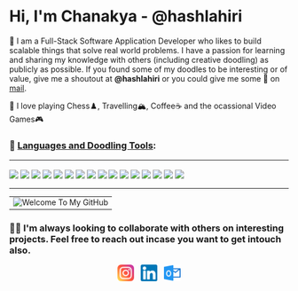 # Hi, I'm Chanakya - @hashlahiri
:wave: I am a Full-Stack Software Application Developer who likes to build scalable things that solve real world problems. I have a passion for learning and sharing my knowledge with others (including creative doodling) as publicly as possible. If you found some of my doodles to be interesting or of value, give me a shoutout at <b>@hashlahiri</b> or you could give me some :sparkling_heart: on <a href="mailto:helloclahiri@outlook.com">mail</a>. 

:vulcan_salute: I love playing Chess:chess_pawn:, Travelling:mountain_snow:, Coffee:coffee: and the ocassional Video Games:video_game:

### :european_castle: <u>Languages and Doodling Tools</u>: <hr>
<p align="left">
  <a href="https://www.java.com/en/" target="_blank"><img src="https://img.icons8.com/color/48/000000/java-coffee-cup-logo--v1.png"/></a> 
  <a href="https://www.python.org/" target="_blank"><img src="https://img.icons8.com/color/48/000000/python--v1.png" /></a>
  <a href="https://nodejs.org/en/" target="_blank"><img src="https://img.icons8.com/color/48/000000/nodejs.png"/></a>
  <a href="https://en.wikipedia.org/wiki/C_(programming_language)" target="_blank"><img src="https://img.icons8.com/color/48/000000/c-programming.png"/></a>
  <a href="https://en.wikipedia.org/wiki/C%2B%2B" target="_blank"><img src="https://img.icons8.com/color/48/000000/c-plus-plus-logo.png"/></a>
  <a href="https://www.javascript.com/" target="_blank"><img src="https://img.icons8.com/color/48/000000/javascript--v1.png"/></a>
  <a href="https://angular.io/" target="_blank"><img src="https://img.icons8.com/color/48/000000/angularjs.png"/></a>
  <a href="https://en.wikipedia.org/wiki/HTML5" target="_blank"><img src="https://img.icons8.com/color/48/000000/html-5--v1.png"/></a>
  <a href="https://sass-lang.com/" target="_blank"><img src="https://img.icons8.com/color/48/000000/sass.png"/></a>
  <a href="https://www.mongodb.com/" target="_blank"><img src="https://img.icons8.com/color/48/000000/mongodb.png"/></a>
  <a href="https://www.mysql.com/" target="_blank"><img src="https://img.icons8.com/color/48/000000/mysql-logo.png"/></a>
  <a href="https://git-scm.com/" target="_blank"><img src="https://img.icons8.com/color/48/000000/git.png"/></a>
  <a href="https://code.visualstudio.com/" target="_blank"><img src="https://img.icons8.com/color/48/000000/visual-studio-code-2019.png"/></a>
  <a href="" target="_blank"><img src="https://img.icons8.com/color/48/000000/spring-logo.png"/></a>
  <a href="" target="_blank"><img src="https://img.icons8.com/color/50/000000/amazon-web-services.png"/></a>
  <a href="https://www.postman.com/" target="_blank"><img src="https://img.icons8.com/dusk/48/000000/postman-api.png"/></a>
</p>
<hr>
<table align="center"> 
  <tr>
    <td>
      <img alt="Welcome To My GitHub" src="https://github-readme-stats.vercel.app/api?username=hashlahiri&show_icons=true&theme=tokyonight" />
    </td>
  </tr>
</table>

### :mage_man: I'm always looking to collaborate with others on interesting projects. Feel free to reach out incase you want to get intouch also.
<p align="center">
  <a href="https://www.instagram.com/hashlahiri/"><img height="30" src="https://github.com/hashlahiri/hashlahiri/blob/main/instagram.png"></a>&nbsp;&nbsp;
  <a href="https://www.linkedin.com/in/chanakya-lahiri-zeal/"><img height="30" src="https://github.com/hashlahiri/hashlahiri/blob/main/linkedin.png"></a>&nbsp;&nbsp;
  <a href="mailto:helloclahiri@outlook.com"><img height="30" src="https://github.com/hashlahiri/hashlahiri/blob/main/outlook.png"></a>
</p>
